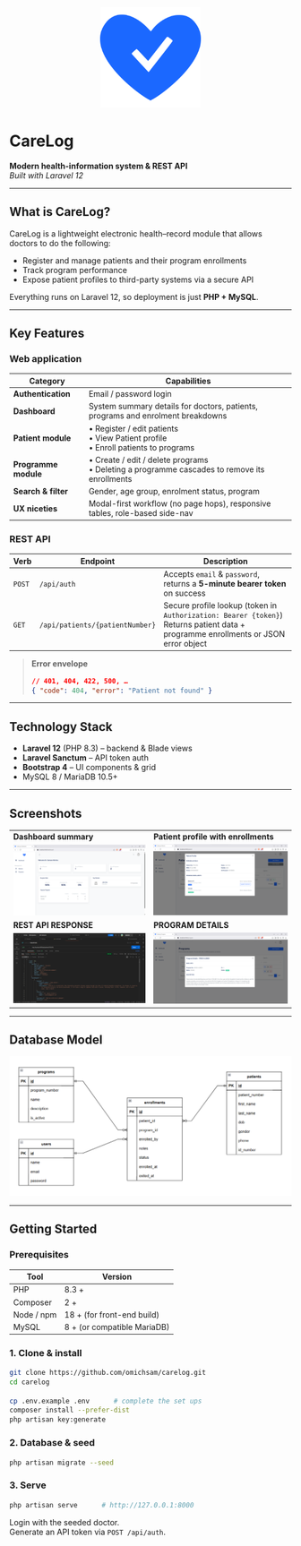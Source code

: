 <!-- Logo slot -->
<p align="center">
  <img src="public/assets/img/logo.svg" alt="CareLog logo" width="180"/>
</p>

# CareLog

**Modern health-information system & REST API**  
_Built with Laravel 12_

---

## What is CareLog?

CareLog is a lightweight electronic health–record module that allows doctors to do the following:

-   Register and manage patients and their program enrollments
-   Track program performance
-   Expose patient profiles to third-party systems via a secure API

Everything runs on Laravel 12, so deployment is just **PHP + MySQL**.

---

## Key Features

### Web application

| Category             | Capabilities                                                                                   |
| -------------------- | ---------------------------------------------------------------------------------------------- |
| **Authentication**   | Email / password login                                                                         |
| **Dashboard**        | System summary details for doctors, patients, programs and enrolment breakdowns                |
| **Patient module**   | • Register / edit patients<br>• View Patient profile<br>• Enroll patients to programs          |
| **Programme module** | • Create / edit / delete programs<br>• Deleting a programme cascades to remove its enrollments |
| **Search & filter**  | Gender, age group, enrolment status, program                                                   |
| **UX niceties**      | Modal-first workflow (no page hops), responsive tables, role-based side-nav                    |

### REST API

| Verb   | Endpoint                        | Description                                                                                                                           |
| ------ | ------------------------------- | ------------------------------------------------------------------------------------------------------------------------------------- |
| `POST` | `/api/auth`                     | Accepts `email` & `password`, returns a **5-minute bearer token** on success                                                          |
| `GET`  | `/api/patients/{patientNumber}` | Secure profile lookup (token in `Authorization: Bearer {token}`)<br>Returns patient data + programme enrollments or JSON error object |

> **Error envelope**
>
> ```json
> // 401, 404, 422, 500, …
> { "code": 404, "error": "Patient not found" }
> ```

---

## Technology Stack

-   **Laravel 12** (PHP 8.3) – backend & Blade views
-   **Laravel Sanctum** – API token auth
-   **Bootstrap 4** – UI components & grid
-   MySQL 8 / MariaDB 10.5+

---

## Screenshots

|                                                           |                                                                 |
| --------------------------------------------------------- | --------------------------------------------------------------- |
| **Dashboard summary**                                     | **Patient profile with enrollments**                            |
| <img src="public/assets/docs/dashboard.png" width="400"/> | <img src="public/assets/docs/patient_profile.png" width="400"/> |
| **REST API RESPONSE**                                     | **PROGRAM DETAILS**                                             |
| <img src="public/assets/docs/api.png" width="400"/>       | <img src="public/assets/docs/program_details.png" width="400"/> |

---

## Database Model

![ERD](public/assets/docs/erd.png)

---

## Getting Started

### Prerequisites

| Tool       | Version                     |
| ---------- | --------------------------- |
| PHP        | 8.3 +                       |
| Composer   | 2 +                         |
| Node / npm | 18 + (for front-end build)  |
| MySQL      | 8 + (or compatible MariaDB) |

### 1. Clone & install

```bash
git clone https://github.com/omichsam/carelog.git
cd carelog

cp .env.example .env      # complete the set ups
composer install --prefer-dist
php artisan key:generate
```

### 2. Database & seed

```bash
php artisan migrate --seed
```

### 3. Serve

```bash
php artisan serve      # http://127.0.0.1:8000
```

Login with the seeded doctor.  
Generate an API token via `POST /api/auth`.
